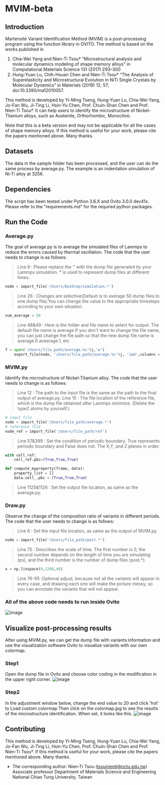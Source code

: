 # MVIM-beta
## Introduction
Martensite Variant Identification Method (MVIM) is a post-processing program using the function library in OVITO. The method is based on the works published in 
1. Chia-Wei Yang and Nien-Ti Tsou* “Microstructural analysis and molecular dynamics modeling of shape memory alloys” in Computational Materials Science 131 (2017) 293–300
2. Hung-Yuan Lu, Chih-Hsuan Chen and Nien-Ti Tsou* “The Analysis of Superelasticity and Microstructural Evolution in NiTi Single Crystals by Molecular Dynamics” in Materials (2019) 12, 57; doi:10.3390/ma12010057. 

This method is developed by Yi-Ming Tseng, Hung-Yuan Lu, Chia-Wei Yang, Jo-Fan Wu, Ji-Ting Li, Hsin-Yu Chen, Prof. Chuin-Shan Chen and Prof. Nien-Ti Tsou*. It can help users to identify the microstructure of Nickel-Titanium alloys, such as Austenite, Orthorhombic, Monoclinic.

Note that this is a beta version and may not be applicable for all the cases of shape memory alloys. If this method is useful for your work, please cite the papers mentioned above. Many thanks.
## Datasets
The data in the sample folder has been processed, and the user can do the same process by average.py. The example is an indentation simulation of Ni-Ti alloy at 325K.
## Dependencies
The script has been tested under Python 3.6.X and Ovito 3.0.0 dev41x. Please refer to the "requirements.md" for the required python packages.
## Run the Code
### Average.py
The goal of average.py is to average the simulated files of Lammps to reduce the errors caused by thermal oscillation. The code that the user needs to change is as follows:
> Line 9 : Please replace the '' with the dump file generated by your Lammps simulation. * is used to represent dump files at different times.
```python
node = import_file('/Users/Desktop/simulation.*')
```
>Line 26 : Changes are selective(Default is to average 50 dump files to one dump file).You can change the value to the appropriate timesteps according to your own situation.
```python
num_average = 50
```
>Line 48&49 : Here is the folder and file name to select for output. The default file name is average.If you don't want to change the file name, you can just change the file path so that the new dump file name is average.0 avearage.1, etc
```python
f = open('/Users/file_path/average.%s'%j,'w')
    export_file(node, '/Users/file_path/average.%s'%j, 'imd',columns = ['Particle Identifier','Particle Type','Position'],frame = j)
```
### MVIM.py
Identify the microstructure of Nickel-Titanium alloy.
The code that the user needs to change is as follows:
>Line 12 : The path to the input file is the same as the path to the final output of average.py.
>Line 15 : The file location of the reference file, which is the dump file obtained after Lammps minimize. (Delete the type2 atoms by yourself.)
```python
# input file 
node = import_file('/Users/file_path/average.*')
# reference file
node_ref = import_file('/Users/file_path/ref')
```
>Line 57&399 : Set the condition of periodic boundary. True represents periodic boundary and False does not. The X,Y, and Z planes in order.
```python
with cell_ref:
    cell_ref.pbc=(True,True,True)

def compute_myproperty(frame, data):
    property_list = []
    data.cell_.pbc = (True,True,True)
```
>Line 1125&1126 : Set the output file location, as same as the average.py.
### Draw.py
Observe the change of the composition ratio of variants in different periods.
The code that the user needs to change is as follows:
>Line 6 : Set the input file location, as same as the output of MVIM.py.
```python
node = import_file('/Users/file_path/post.*')
```
>Line 75 : Describes the scale of time. The first number is 0, the second number depends on the length of time you are simulating (ps), and the third number is the number of dump files (post.*).
```python
x = np.linspace(0,1200,46)
```
>Line 76-95 :Optional adjust, because not all the variants will appear in every case, and drawing each one will make the picture messy, so you can annotate the variants that will not appear.
### All of the above code needs to run inside Ovito
![image](https://github.com/eason1021/MVIM-beta/blob/master/images/%E8%9E%A2%E5%B9%95%E5%BF%AB%E7%85%A7%202019-08-05%2001.27.20.png)
## Visualize post-processing results
After using MVIM.py, we can get the dump file with variants information and use the visualization software Ovito to visualize variants with our own colormap.
### Step1
Open the dump file in Ovito and choose color coding in the modification in the upper right corner.
![image](https://github.com/eason1021/MVIM-beta/blob/master/images/unnamed.png)
### Step2
In the adjustment window below, change the end value to 20 and click 'hot' to Load custom colormap
Then click on the colormap.jpg to see the results of the microstructure identification.
When set, it looks like this.
![image](https://github.com/eason1021/MVIM-beta/blob/master/images/unnamed%20(1).png)
## Contributing
This method is developed by Yi-Ming Tseng, Hung-Yuan Lu, Chia-Wei Yang, Jo-Fan Wu, Ji-Ting Li, Hsin-Yu Chen, Prof. Chuin-Shan Chen and Prof. Nien-Ti Tsou*. If this method is useful for your work, please cite the papers mentioned above. Many thanks.

* The corresponding author: 
Nien-Ti Tsou (tsounienti@nctu.edu.tw) 
Associate professor
Department of Materials Science and Engineering
National Chiao Tung University, Taiwan
